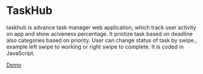 # TaskHub
taskhub is advance task manager web application, which track user activity on app and show aciveness percentage. It priotize task  based on deadline also categories based on priority. User can change status of task by swipe., example left swipe to working or right swipe to complete. It is coded in JavaScript.

<a href="https://github.com/anjalisingh230100/TaskHub" target="_blank" > Demo </a>
